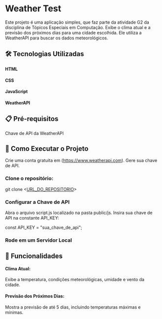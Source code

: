 # Weather Test

Este projeto é uma aplicação simples, que faz parte da atividade G2 da disciplina de Tópicos Especiais em Computação. Exibe o clima atual e a previsão dos próximos dias para uma cidade escolhida. Ele utiliza a WeatherAPI para buscar os dados meteorológicos.

## 🛠️ Tecnologias Utilizadas
#### HTML
#### CSS
#### JavaScript
#### WeatherAPI

## 📋 Pré-requisitos
Chave de API da WeatherAPI

## 🚀 Como Executar o Projeto

Crie uma conta gratuita em (https://www.weatherapi.com).
Gere sua chave de API.

### Clone o repositório:
git clone <[URL_DO_REPOSITORIO](https://github.com/iandell026/weather_test.git)>

### Configurar a Chave de API

Abra o arquivo script.js localizado na pasta public/js.
Insira sua chave de API na constante API_KEY:

const API_KEY = "sua_chave_de_api";

### Rode em um Servidor Local


## 🌟 Funcionalidades
#### Clima Atual: 
Exibe a temperatura, condições meteorológicas, umidade e vento da cidade.
#### Previsão dos Próximos Dias: 
Mostra a previsão de até 5 dias, incluindo temperaturas máximas e mínimas.




